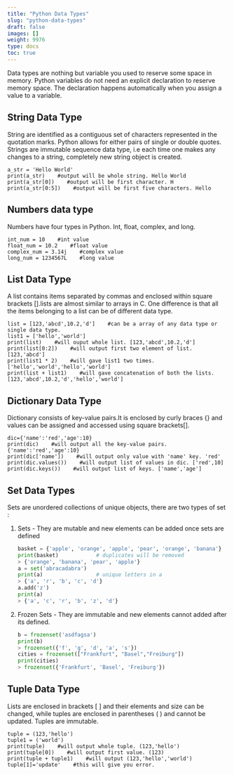 ```yaml
---
title: "Python Data Types"
slug: "python-data-types"
draft: false
images: []
weight: 9976
type: docs
toc: true
---
```


Data types are nothing but variable you used to reserve some space in memory. Python variables do not need an explicit declaration to reserve memory space. The declaration happens automatically when you assign a value to a variable.

## String Data Type
String are identified as a contiguous set of characters represented in the quotation marks. Python allows for either pairs of single or double quotes.
Strings are immutable sequence data type, i.e each time one makes any changes to a string, completely new string object is created.

    a_str = 'Hello World'
    print(a_str)    #output will be whole string. Hello World
    print(a_str[0])    #output will be first character. H
    print(a_str[0:5])    #output will be first five characters. Hello

## Numbers data type
Numbers have four types in Python. Int, float, complex, and long.

    int_num = 10    #int value
    float_num = 10.2    #float value
    complex_num = 3.14j    #complex value
    long_num = 1234567L    #long value

## List Data Type
A list contains items separated by commas and enclosed within square brackets [].lists are almost similar to arrays in C. One difference is that all the items belonging to a list can be of different data type.

    list = [123,'abcd',10.2,'d']    #can be a array of any data type or single data type.
    list1 = ['hello','world']
    print(list)    #will ouput whole list. [123,'abcd',10.2,'d']
    print(list[0:2])    #will output first two element of list. [123,'abcd']
    print(list1 * 2)    #will gave list1 two times. ['hello','world','hello','world']
    print(list + list1)    #will gave concatenation of both the lists. [123,'abcd',10.2,'d','hello','world']

## Dictionary Data Type
Dictionary consists of key-value pairs.It is enclosed by curly braces {} and values can be assigned and accessed using square brackets[].

    dic={'name':'red','age':10}
    print(dic)    #will output all the key-value pairs. {'name':'red','age':10}
    print(dic['name'])    #will output only value with 'name' key. 'red'
    print(dic.values())    #will output list of values in dic. ['red',10]
    print(dic.keys())    #will output list of keys. ['name','age']



## Set Data Types
Sets are unordered collections of unique objects, there are two types of set : 

 1. Sets - They are mutable and new elements can be added once sets are defined
    ```python
    basket = {'apple', 'orange', 'apple', 'pear', 'orange', 'banana'} 
    print(basket)            # duplicates will be removed
    > {'orange', 'banana', 'pear', 'apple'}
    a = set('abracadabra')
    print(a)                 # unique letters in a
    > {'a', 'r', 'b', 'c', 'd'}
    a.add('z')
    print(a)
    > {'a', 'c', 'r', 'b', 'z', 'd'}
    ```

 2. Frozen Sets - They are immutable and new elements cannot added after its defined.
    ```python
    b = frozenset('asdfagsa')
    print(b)
    > frozenset({'f', 'g', 'd', 'a', 's'})
    cities = frozenset(["Frankfurt", "Basel","Freiburg"])
    print(cities)
    > frozenset({'Frankfurt', 'Basel', 'Freiburg'})
    ```
   


## Tuple Data Type
Lists are enclosed in brackets [ ] and their elements and size can be changed, while tuples are enclosed in parentheses ( ) and cannot be updated.
Tuples are immutable.

    tuple = (123,'hello')
    tuple1 = ('world')
    print(tuple)    #will output whole tuple. (123,'hello')
    print(tuple[0])    #will output first value. (123)
    print(tuple + tuple1)    #will output (123,'hello','world')
    tuple[1]='update'    #this will give you error.

